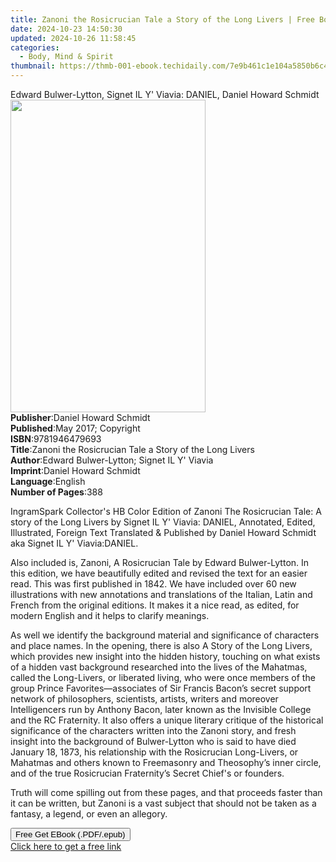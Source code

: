 ```yaml
---
title: Zanoni the Rosicrucian Tale a Story of the Long Livers | Free Book
date: 2024-10-23 14:50:30
updated: 2024-10-26 11:58:45
categories:
  - Body, Mind & Spirit
thumbnail: https://thmb-001-ebook.techidaily.com/7e9b461c1e104a5850b6c4e3d4905e9f8cc807d6a142d94f7f15d25b36e876ae.jpg
---
```

<main id="book-container">
  <div class="flex flex-col">
    <div class="book-brief flex-1 py-6 px-4 sm:p-6 md:py-10 md:px-8">
      <!-- brief-->
      <div class="book-brief-main">
        Edward Bulwer-Lytton, Signet IL Y' Viavia: DANIEL, Daniel Howard Schmidt
      </div>
    </div>
    <div
      class="book-meta-info flex-1 grid gap-4 col-start-1 col-end-3 row-start-1 sm:mb-6 sm:grid-cols-4 lg:gap-6 lg:col-start-2 lg:row-end-6 lg:row-span-6 lg:mb-0"
    >
      <div
        class="book-meta-info-left place-content-center mt-4 p-4 text-sm leading-6 col-start-2 col-span-2 dark:text-slate-400"
      >
        <img
          class="w-full h-500 object-cover rounded-lg sm:h-255 sm:col-span-2 lg:col-span-full"
          src="https://img-001-ebook.techidaily.com/47e7c8881202336cf209dbdf94ac0ebfbeabbd485b50cfb5a9b4b26bb791b0db.jpg"
          alt=""
          width="312"
          height="500"
        />
      </div>
      <div
        class="book-meta-info-right mt-2 col-start-1 row-start-2 col-span-3 self-center"
      >
        <!-- meta data  -->
        <div class="flex flex-col px-4 md:px-8">
          <div class="flex-1">
            <strong>Publisher</strong>:<span class="px-2"
              >Daniel Howard Schmidt</span
            >
          </div>
          <div class="flex-1">
            <strong>Published</strong>:<span class="px-2"
              >May 2017; Copyright</span
            >
          </div>
          <div class="flex-1">
            <strong>ISBN</strong>:<span class="px-2">9781946479693</span>
          </div>
          <div class="flex-1">
            <strong>Title</strong>:<span class="px-2"
              >Zanoni the Rosicrucian Tale a Story of the Long Livers</span
            >
          </div>
          <div class="flex-1">
            <strong>Author</strong>:<span class="px-2"
              >Edward Bulwer-Lytton; Signet IL Y&#39; Viavia</span
            >
          </div>
          <div class="flex-1">
            <strong>Imprint</strong>:<span class="px-2"
              >Daniel Howard Schmidt</span
            >
          </div>
          <div class="flex-1">
            <strong>Language</strong>:<span class="px-2">English</span>
          </div>
          <div class="flex-1">
            <strong>Number of Pages</strong>:<span class="px-2">388</span>
          </div>
        </div>
      </div>
    </div>
    <div class="book-description flex-1 py-6 px-4 sm:p-6 md:py-10 md:px-8">
      <div class="book-description-main">
        <div accordion-content="" id="description">
          <p>
            IngramSpark Collector's HB Color Edition of Zanoni The Rosicrucian
            Tale: A story of the Long Livers by Signet IL Y' Viavia: DANIEL,
            Annotated, Edited, Illustrated, Foreign Text Translated &amp;
            Published by Daniel Howard Schmidt aka Signet IL Y' Viavia:DANIEL.
          </p>
          <p>
            Also included is, Zanoni, A Rosicrucian Tale by Edward
            Bulwer-Lytton. In this edition, we have beautifully edited and
            revised the text for an easier read. This was first published in
            1842. We have included over 60 new illustrations with new
            annotations and translations of the Italian, Latin and French from
            the original editions. It makes it a nice read, as edited, for
            modern English and it helps to clarify meanings.
          </p>
          <p>
            As well we identify the background material and significance of
            characters and place names. In the opening, there is also A Story of
            the Long Livers, which provides new insight into the hidden history,
            touching on what exists of a hidden vast background researched into
            the lives of the Mahatmas, called the Long-Livers, or liberated
            living, who were once members of the group Prince
            Favorites—associates of Sir Francis Bacon’s secret support network
            of philosophers, scientists, artists, writers and moreover
            Intelligencers run by Anthony Bacon, later known as the Invisible
            College and the RC Fraternity. It also offers a unique literary
            critique of the historical significance of the characters written
            into the Zanoni story, and fresh insight into the background of
            Bulwer-Lytton who is said to have died January 18, 1873, his
            relationship with the Rosicrucian Long-Livers, or Mahatmas and
            others known to Freemasonry and Theosophy’s inner circle, and of the
            true Rosicrucian Fraternity’s Secret Chief's or founders.
          </p>
          <p>
            Truth will come spilling out from these pages, and that proceeds
            faster than it can be written, but Zanoni is a vast subject that
            should not be taken as a fantasy, a legend, or even an allegory.
          </p>
        </div>
        <div class="accordion-fader"></div>
      </div>
    </div>
    <div class="book-excerpts flex-1 py-6 px-4 sm:p-6 md:py-10 md:px-8"></div>
    <div
      class="book-about-author flex-1 py-6 px-4 sm:p-6 md:py-10 md:px-8"
    ></div>
    <div class="book-free-get flex-1 py-6 px-4 sm:p-6 md:py-10 md:px-8">
      <button
        id="btn-free-get"
        class="bg-blue-500 hover:bg-blue-700 text-white font-bold py-2 px-4 rounded"
      >
        Free Get EBook (.PDF/.epub)
      </button>
      <div id="countdown-display" class="px-2 text-lg mt-2"></div>
      <a
        id="free-link"
        class="hidden bg-blue-500 hover:bg-blue-700 text-white font-bold py-2 px-4 rounded"
        href="https://www.ebooks.com/en-us/book/209850648/zanoni-the-rosicrucian-tale-a-story-of-the-long-livers/edward-bulwer-lytton/"
        target="_blank"
        >Click here to get a free link</a
      >
    </div>
    <script>
      let countdownTime = 0;
      let countdownInterval = null;
      document
        .getElementById('btn-free-get')
        .addEventListener('click', startCountdown);
      function startCountdown() {
        countdownTime = new Date().getTime() + 60000 * 3;
        countdownInterval = setInterval(updateCountdown, 1000);
        document.getElementById('btn-free-get').disabled = true;
        document
          .getElementById('btn-free-get')
          .classList.add('bg-gray-500', 'cursor-not-allowed');
      }
      function updateCountdown() {
        let currentTime = new Date().getTime();
        let timeLeft = countdownTime - currentTime;
        let secondsLeft = Math.floor(timeLeft / 1000);
        document.getElementById('countdown-display').innerHTML =
          `Remaining time: ${secondsLeft} seconds.`;
        if (secondsLeft <= 0) {
          clearInterval(countdownInterval);
          document.getElementById('btn-free-get').classList.add('hidden');
          document.getElementById('free-link').classList.remove('hidden');
          document.getElementById('countdown-display').innerHTML = '';
        }
      }
    </script>
  </div>
</main>
